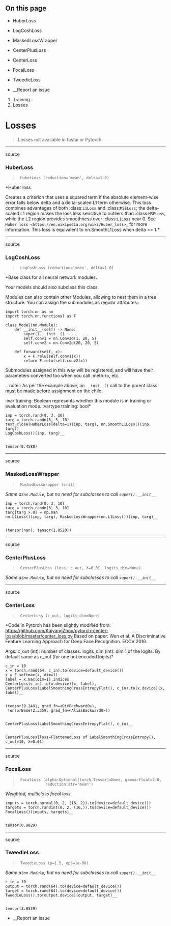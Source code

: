## On this page

  * HuberLoss
  * LogCoshLoss
  * MaskedLossWrapper
  * CenterPlusLoss
  * CenterLoss
  * FocalLoss
  * TweedieLoss



  * __Report an issue



  1. Training
  2. Losses



# Losses

> Losses not available in fastai or Pytorch.

* * *

source

### HuberLoss

> 
>      HuberLoss (reduction='mean', delta=1.0)

*Huber loss

Creates a criterion that uses a squared term if the absolute element-wise error falls below delta and a delta-scaled L1 term otherwise. This loss combines advantages of both :class:`L1Loss` and :class:`MSELoss`; the delta-scaled L1 region makes the loss less sensitive to outliers than :class:`MSELoss`, while the L2 region provides smoothness over :class:`L1Loss` near 0. See `Huber loss <https://en.wikipedia.org/wiki/Huber_loss>`_ for more information. This loss is equivalent to nn.SmoothL1Loss when delta == 1.*

* * *

source

### LogCoshLoss

> 
>      LogCoshLoss (reduction='mean', delta=1.0)

*Base class for all neural network modules.

Your models should also subclass this class.

Modules can also contain other Modules, allowing to nest them in a tree structure. You can assign the submodules as regular attributes::
    
    
    import torch.nn as nn
    import torch.nn.functional as F
    
    class Model(nn.Module):
        def __init__(self) -> None:
            super().__init__()
            self.conv1 = nn.Conv2d(1, 20, 5)
            self.conv2 = nn.Conv2d(20, 20, 5)
    
        def forward(self, x):
            x = F.relu(self.conv1(x))
            return F.relu(self.conv2(x))

Submodules assigned in this way will be registered, and will have their parameters converted too when you call :meth:`to`, etc.

.. note:: As per the example above, an `__init__()` call to the parent class must be made before assignment on the child.

:ivar training: Boolean represents whether this module is in training or evaluation mode. :vartype training: bool*
    
    
    inp = torch.rand(8, 3, 10)
    targ = torch.randn(8, 3, 10)
    test_close(HuberLoss(delta=1)(inp, targ), nn.SmoothL1Loss()(inp, targ))
    LogCoshLoss()(inp, targ)__
    
    
    tensor(0.4588)

* * *

source

### MaskedLossWrapper

> 
>      MaskedLossWrapper (crit)

_Same as`nn.Module`, but no need for subclasses to call `super().__init__`_
    
    
    inp = torch.rand(8, 3, 10)
    targ = torch.randn(8, 3, 10)
    targ[targ >.8] = np.nan
    nn.L1Loss()(inp, targ), MaskedLossWrapper(nn.L1Loss())(inp, targ)__
    
    
    (tensor(nan), tensor(1.0520))

* * *

source

### CenterPlusLoss

> 
>      CenterPlusLoss (loss, c_out, λ=0.01, logits_dim=None)

_Same as`nn.Module`, but no need for subclasses to call `super().__init__`_

* * *

source

### CenterLoss

> 
>      CenterLoss (c_out, logits_dim=None)

*Code in Pytorch has been slightly modified from: https://github.com/KaiyangZhou/pytorch-center-loss/blob/master/center_loss.py Based on paper: Wen et al. A Discriminative Feature Learning Approach for Deep Face Recognition. ECCV 2016.

Args: c_out (int): number of classes. logits_dim (int): dim 1 of the logits. By default same as c_out (for one hot encoded logits)*
    
    
    c_in = 10
    x = torch.rand(64, c_in).to(device=default_device())
    x = F.softmax(x, dim=1)
    label = x.max(dim=1).indices
    CenterLoss(c_in).to(x.device)(x, label), CenterPlusLoss(LabelSmoothingCrossEntropyFlat(), c_in).to(x.device)(x, label)__
    
    
    (tensor(9.2481, grad_fn=<DivBackward0>),
     TensorBase(2.3559, grad_fn=<AliasBackward0>))
    
    
    CenterPlusLoss(LabelSmoothingCrossEntropyFlat(), c_in)__
    
    
    CenterPlusLoss(loss=FlattenedLoss of LabelSmoothingCrossEntropy(), c_out=10, λ=0.01)

* * *

source

### FocalLoss

> 
>      FocalLoss (alpha:Optional[torch.Tensor]=None, gamma:float=2.0,
>                 reduction:str='mean')

_Weighted, multiclass focal loss_
    
    
    inputs = torch.normal(0, 2, (16, 2)).to(device=default_device())
    targets = torch.randint(0, 2, (16,)).to(device=default_device())
    FocalLoss()(inputs, targets)__
    
    
    tensor(0.9829)

* * *

source

### TweedieLoss

> 
>      TweedieLoss (p=1.5, eps=1e-08)

_Same as`nn.Module`, but no need for subclasses to call `super().__init__`_
    
    
    c_in = 10
    output = torch.rand(64).to(device=default_device())
    target = torch.rand(64).to(device=default_device())
    TweedieLoss().to(output.device)(output, target)__
    
    
    tensor(3.0539)

  * __Report an issue


